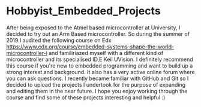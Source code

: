 # Hobbyist_Embedded_Projects

After being exposed to the Atmel based microcontroller at University, I decided to try out an Arm Based microcontroller. 
So during the summer of 2019 I audited the following course on Edx https://www.edx.org/course/embedded-systems-shape-the-world-microcontroller-i
and familiriazed myself with a different kind of microcontroller and its specialised ID,E Keil UVision. I definitely recommend this course if you're new to embedded programming and want to build up a strong interest and background. It also has a very active online forum where you can ask questions.
I recently became familiar with GitHub and Git so I decided to upload the projects I undertook for the purpose of expanding and editing them in the near future. 
I hope you enjoy working through the course and find some of these projects interesting and helpful :)
